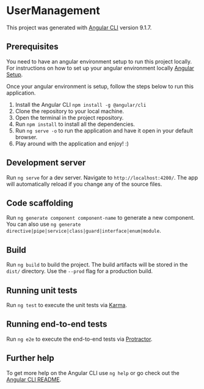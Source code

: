 # UserManagement

This project was generated with [Angular CLI](https://github.com/angular/angular-cli) version 9.1.7.

## Prerequisites

You need to have an angular environment setup to run this project locally. For instructions on how to set up your angular environment locally [Angular Setup](https://angular.io/guide/setup-local).

Once your angular environment is setup, follow the steps below to run this application.
1. Install the Angular CLI `npm install -g @angular/cli`
2. Clone the repository to your local machine.
3. Open the terminal in the project repository.
4. Run `npm install` to install all the dependencies.
5. Run `ng serve -o` to run the application and have it open in your default browser.
6. Play around with the application and enjoy! :)

## Development server

Run `ng serve` for a dev server. Navigate to `http://localhost:4200/`. The app will automatically reload if you change any of the source files.

## Code scaffolding

Run `ng generate component component-name` to generate a new component. You can also use `ng generate directive|pipe|service|class|guard|interface|enum|module`.

## Build

Run `ng build` to build the project. The build artifacts will be stored in the `dist/` directory. Use the `--prod` flag for a production build.

## Running unit tests

Run `ng test` to execute the unit tests via [Karma](https://karma-runner.github.io).

## Running end-to-end tests

Run `ng e2e` to execute the end-to-end tests via [Protractor](http://www.protractortest.org/).

## Further help

To get more help on the Angular CLI use `ng help` or go check out the [Angular CLI README](https://github.com/angular/angular-cli/blob/master/README.md).

